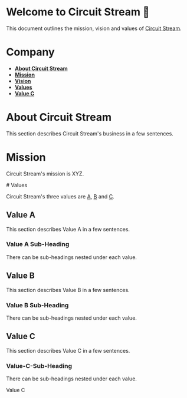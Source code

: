 # Welcome to Circuit Stream :deciduous_tree:	

This document outlines the mission, vision and values of [Circuit Stream](https://circuitstream.com/).

# Company

- [**About Circuit Stream**](url)
- [**Mission**](url)
- [**Vision**](url)
- [**Values**](values)
- [**Value C**](#value_c)

# About Circuit Stream

This section describes Circuit Stream's business in a few sentences.

# Mission

Circuit Stream's mission is XYZ.

<a name="values"></a># Values 

Circuit Stream's three values are [A](url), [B](url) and [C](url).

## Value A

This section describes Value A in a few sentences.

### Value A Sub-Heading

There can be sub-headings nested under each value.

## Value B

This section describes Value B in a few sentences.

### Value B Sub-Heading

There can be sub-headings nested under each value.

## Value C

This section describes Value C in a few sentences.

### Value-C-Sub-Heading

There can be sub-headings nested under each value.

<a name="value_c"></a>Value C
